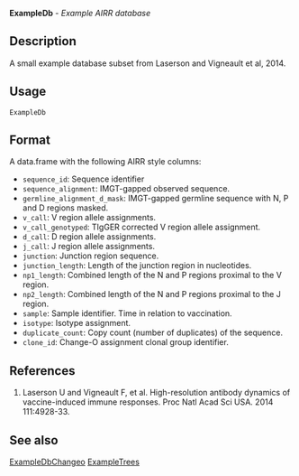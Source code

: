 **ExampleDb** - *Example AIRR database*

Description
--------------------

A small example database subset from Laserson and Vigneault et al, 2014.


Usage
--------------------
```
ExampleDb
```




Format
-------------------
A data.frame with the following AIRR style columns:

+ `sequence_id`:           Sequence identifier
+ `sequence_alignment`:    IMGT-gapped observed sequence.
+ `germline_alignment_d_mask`:  IMGT-gapped germline sequence with N, P and 
D regions masked.
+ `v_call`:                V region allele assignments.
+ `v_call_genotyped`:      TIgGER corrected V region allele assignment.
+ `d_call`:                D region allele assignments.
+ `j_call`:                J region allele assignments.
+ `junction`:              Junction region sequence.
+ `junction_length`:       Length of the junction region in nucleotides.
+ `np1_length`:            Combined length of the N and P regions proximal
to the V region.
+ `np2_length`:            Combined length of the N and P regions proximal
to the J region.
+ `sample`:                Sample identifier. Time in relation to vaccination.
+ `isotype`:               Isotype assignment.
+ `duplicate_count`:       Copy count (number of duplicates) of the sequence.
+ `clone_id`:              Change-O assignment clonal group identifier.


References
-------------------


1. Laserson U and Vigneault F, et al. High-resolution antibody dynamics of 
vaccine-induced immune responses. 
Proc Natl Acad Sci USA. 2014 111:4928-33.





See also
-------------------

[ExampleDbChangeo](ExampleDbChangeo.md) [ExampleTrees](ExampleTrees.md)






